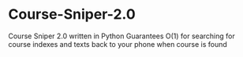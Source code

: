 # Course-Sniper-2.0
Course Sniper 2.0 written in Python
Guarantees O(1) for searching for course indexes and texts back to your phone when course is found
